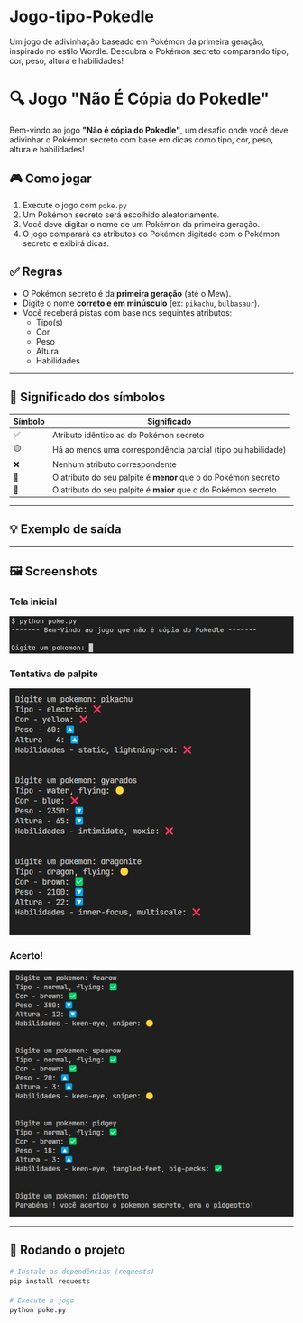 # Jogo-tipo-Pokedle
Um jogo de adivinhação baseado em Pokémon da primeira geração, inspirado no estilo Wordle. Descubra o Pokémon secreto comparando tipo, cor, peso, altura e habilidades!

# 🔍 Jogo "Não É Cópia do Pokedle"

Bem-vindo ao jogo **"Não é cópia do Pokedle"**, um desafio onde você deve adivinhar o Pokémon secreto com base em dicas como tipo, cor, peso, altura e habilidades!

## 🎮 Como jogar

1. Execute o jogo com `poke.py`
2. Um Pokémon secreto será escolhido aleatoriamente.
3. Você deve digitar o nome de um Pokémon da primeira geração.
4. O jogo comparará os atributos do Pokémon digitado com o Pokémon secreto e exibirá dicas.

## ✅ Regras

- O Pokémon secreto é da **primeira geração** (até o Mew).
- Digite o nome **correto e em minúsculo** (ex: `pikachu`, `bulbasaur`).
- Você receberá pistas com base nos seguintes atributos:
  - Tipo(s)
  - Cor
  - Peso
  - Altura
  - Habilidades

---

## 🧩 Significado dos símbolos

| Símbolo | Significado                         |
|--------|-------------------------------------|
| ✅     | Atributo idêntico ao do Pokémon secreto |
| 🟡     | Há ao menos uma correspondência parcial (tipo ou habilidade) |
| ❌     | Nenhum atributo correspondente       |
| 🔼     | O atributo do seu palpite é **menor** que o do Pokémon secreto |
| 🔽     | O atributo do seu palpite é **maior** que o do Pokémon secreto |

---

## 💡 Exemplo de saída

---

## 🖼️ Screenshots

### Tela inicial
![telainicial](imgs/telainicial.jpg)

### Tentativa de palpite
![palpite](imgs/palpite.jpg)

### Acerto!
![acerto](imgs/acerto.jpg)

---

## 🚀 Rodando o projeto

```bash
# Instale as dependências (requests)
pip install requests

# Execute o jogo
python poke.py

